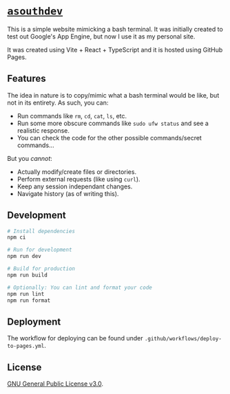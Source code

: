 # [`asouthdev`](https://asouthdev.co.za/)

This is a simple website mimicking a bash terminal.
It was initially created to test out Google's App Engine, but now I use it as my personal site.

It was created using Vite + React + TypeScript and it is hosted using GitHub Pages.

## Features

The idea in nature is to copy/mimic what a bash terminal would be like, but not in its entirety.
As such, you can:

- Run commands like `rm`, `cd`, `cat`, `ls`, etc.
- Run some more obscure commands like `sudo ufw status` and see a realistic response.
- You can check the code for the other possible commands/secret commands...

But you _cannot_:

- Actually modify/create files or directories.
- Perform external requests (like using `curl`).
- Keep any session independant changes.
- Navigate history (as of writing this).

## Development

```bash
# Install dependencies
npm ci

# Run for development
npm run dev

# Build for production
npm run build

# Optionally: You can lint and format your code
npm run lint
npm run format
```

## Deployment

The workflow for deploying can be found under `.github/workflows/deploy-to-pages.yml`.

## License

[GNU General Public License v3.0](./LICENSE).
